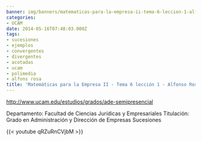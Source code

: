```yaml
---
banner: img/banners/matematicas-para-la-empresa-ii-tema-6-leccion-1-alfonso-rosa.jpg
categories:
- UCAM
date: 2014-05-16T07:48:03.000Z
tags:
- sucesiones
- ejemplos
- convergentes
- divergentes
- acotadas
- ucam
- polimedia
- alfons rosa
title: 'Matemáticas para la Empresa II - Tema 6 lección 1 - Alfonso Rosa'
---
```


http://www.ucam.edu/estudios/grados/ade-semipresencial

Departamento: Facultad de Ciencias Jurídicas y Empresariales
Titulación: Grado en Administración y Dirección de Empresas
Sucesiones

{{< youtube qRZuRnCVjbM >}}
